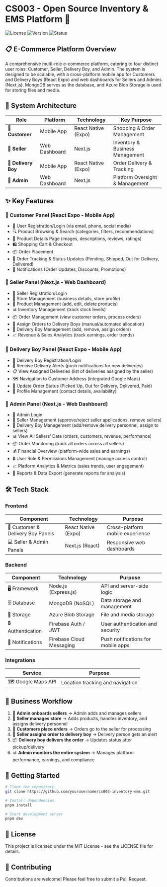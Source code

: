 # CS003 - Open Source Inventory & EMS Platform 🚀

![License](https://img.shields.io/badge/license-MIT-blue.svg)
![Version](https://img.shields.io/badge/version-1.0.0-green.svg)
![Status](https://img.shields.io/badge/status-in%20development-orange.svg)

## 📋 E-Commerce Platform Overview

A comprehensive multi-role e-commerce platform, catering to four distinct user roles: Customer, Seller, Delivery Boy, and Admin. The system is designed to be scalable, with a cross-platform mobile app for Customers and Delivery Boys (React Expo) and web dashboards for Sellers and Admins (Next.js). MongoDB serves as the database, and Azure Blob Storage is used for storing files and media.

## 🧩 System Architecture

| Role | Platform | Technology | Key Purpose |
|------|----------|------------|-------------|
| 🛒 **Customer** | Mobile App | React Native (Expo) | Shopping & Order Management |
| 🏪 **Seller** | Web Dashboard | Next.js | Inventory & Business Management |
| 🚚 **Delivery Boy** | Mobile App | React Native (Expo) | Order Delivery & Tracking |
| 👑 **Admin** | Web Dashboard | Next.js | Platform Oversight & Management |

## ✨ Key Features

### 🛒 Customer Panel (React Expo - Mobile App)

- 🔐 User Registration/Login (via email, phone, social media)
- 🔍 Product Browsing & Search (categories, filters, recommendations)
- 📝 Product Details Page (images, descriptions, reviews, ratings)
- 🛍️ Shopping Cart & Checkout
- 📦 Order Placement
- 📱 Order Tracking & Status Updates (Pending, Shipped, Out for Delivery, Delivered)
- 🔔 Notifications (Order Updates, Discounts, Promotions)

### 🏪 Seller Panel (Next.js - Web Dashboard)

- 🔐 Seller Registration/Login
- 🏢 Store Management (business details, store profile)
- 📝 Product Management (add, edit, delete products)
- 📊 Inventory Management (track stock levels)
- 📦 Order Management (view customer orders, process orders)
- 🚚 Assign Orders to Delivery Boys (manual/automated allocation)
- 👥 Delivery Boy Management (add, remove, assign orders)
- 📈 Revenue & Sales Analytics (track earnings, order trends)

### 🚚 Delivery Boy Panel (React Expo - Mobile App)

- 🔐 Delivery Boy Registration/Login
- 🔔 Receive Delivery Alerts (push notifications for new deliveries)
- 📋 View Assigned Deliveries (list of deliveries assigned by the seller)
- 🗺️ Navigation to Customer Address (integrated Google Maps)
- 📱 Update Order Status (Picked Up, Out for Delivery, Delivered, Paid)
- 👤 Profile Management (contact details, availability)

### 👑 Admin Panel (Next.js - Web Dashboard)

- 🔐 Admin Login
- 🏪 Seller Management (approve/reject seller applications, remove sellers)
- 🚚 Delivery Boy Management (add/remove delivery personnel, assign to sellers)
- 📊 View All Sellers' Data (orders, customers, revenue, performance)
- 📦 Order Monitoring (track all orders across all sellers)
- 💰 Financial Overview (platform-wide sales and earnings)
- 🔒 User Role & Permissions Management (manage access control)
- 📈 Platform Analytics & Metrics (sales trends, user engagement)
- 📄 Reports & Data Export (generate reports for analysis)

## 🛠️ Tech Stack

### Frontend

| Component | Technology | Purpose |
|-----------|------------|----------|
| 📱 Customer & Delivery Boy Panels | React Native (Expo) | Cross-platform mobile experience |
| 💻 Seller & Admin Panels | Next.js (React) | Responsive web dashboards |

### Backend

| Component | Technology | Purpose |
|-----------|------------|----------|
| 🖥️ Framework | Node.js (Express.js) | API and server-side logic |
| 🗄️ Database | MongoDB (NoSQL) | Data storage and management |
| 📁 Storage | Azure Blob Storage | File and media storage |
| 🔒 Authentication | Firebase Auth / JWT | User authentication and security |
| 🔔 Notifications | Firebase Cloud Messaging | Push notifications for mobile apps |

### Integrations

| Service | Purpose |
|---------|----------|
| 🗺️ Google Maps API | Location tracking and navigation |

## 🔄 Business Workflow

1. 👑 **Admin onboards sellers** → Admin adds and manages sellers
2. 🏪 **Seller manages store** → Adds products, handles inventory, and assigns delivery personnel
3. 🛒 **Customers place orders** → Orders go to the seller for processing
4. 🚚 **Seller assigns order to delivery boy** → Delivery person gets an alert
5. 📦 **Delivery boy delivers the order** → Updates status after pickup/delivery
6. 📊 **Admin monitors the entire system** → Manages platform performance, earnings, and compliance

## 🚀 Getting Started

```bash
# Clone the repository
git clone https://github.com/yourusername/cs003-inventory-ems.git

# Install dependencies
pnpm install

# Start development server
pnpm dev
```

## 📄 License

This project is licensed under the MIT License - see the LICENSE file for details.

## 🤝 Contributing

Contributions are welcome! Please feel free to submit a Pull Request.

